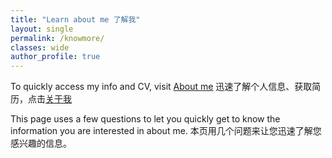 ```yaml
---
title: "Learn about me 了解我"
layout: single
permalink: /knowmore/
classes: wide
author_profile: true
---
```


To quickly access my info and CV, visit [About me]("/about/")
迅速了解个人信息、获取简历，点击[关于我]("/about/")

This page uses a few questions to let you quickly get to know the information you are interested in about me.
本页用几个问题来让您迅速了解您感兴趣的信息。

<div id="story-container"></div>
<script src="https://cdn.jsdelivr.net/npm/mathjax@3/es5/tex-mml-chtml.js"></script>
<script src="/assets/js/ink.js"></script>
<script src="/assets/js/marked.min.js"></script>
<script src="/assets/js/mermaid.min.js"></script>
<script src="/assets/js/inkdemo.js"
        storyFile="/assets/json/knowmore.json"
        mermaidFile="/assets/json/mermaidCommands.json"
        defer></script>

